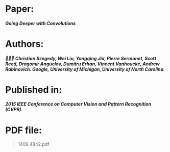 # Paper: 
##### Going Deeper with Convolutions
# Authors:
##### :people_holding_hands: Christian Szegedy, Wei Liu, Yangqing Jia, Pierre Sermanet, Scott Reed, Dragomir Anguelov, Dumitru Erhan, Vincent Vanhoucke, Andrew Rabinovich. Google, University of Michigan, University of North Carolina.
# Published in:
##### 2015 IEEE Conference on Computer Vision and Pattern Recognition (CVPR).
# PDF file:
> 1409.4842.pdf
